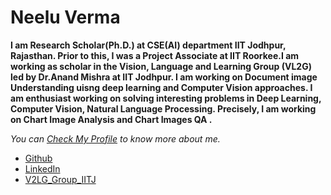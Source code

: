# Neelu Verma


**I am Research Scholar(Ph.D.) at CSE(AI) department IIT Jodhpur, Rajasthan. Prior to this, I was a Project Associate at IIT Roorkee.I am working as scholar in the Vision, Language and Learning Group (VL2G) led by Dr.Anand Mishra at IIT Jodhpur. I am working on Document image Understanding uisng deep learning and Computer Vision approaches. I am enthusiast working on solving interesting problems in Deep Learning, Computer Vision, Natural Language Processing. Precisely, I am working on Chart Image Analysis and Chart Images QA .**

_You can [Check My Profile](https://github.com/neeluvermaiitj/) to know more about me._

- [Github](https://github.com/neeluvermaiitj/) 
- [LinkedIn](https://www.linkedin.com/in/neelu-verma-4146a8127/)
- [V2LG_Group_IITJ](https://vl2g.github.io/people/)


